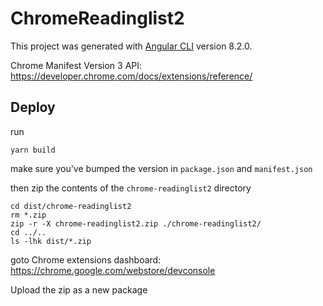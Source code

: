 # ChromeReadinglist2

This project was generated with [Angular CLI](https://github.com/angular/angular-cli) version 8.2.0.

Chrome Manifest Version 3 API: https://developer.chrome.com/docs/extensions/reference/

## Deploy

run
```
yarn build
```
make sure you've bumped the version in `package.json` and `manifest.json`

then zip the contents of the `chrome-readinglist2` directory
```
cd dist/chrome-readinglist2
rm *.zip
zip -r -X chrome-readinglist2.zip ./chrome-readinglist2/
cd ../..
ls -lhk dist/*.zip
``` 

goto Chrome extensions dashboard: https://chrome.google.com/webstore/devconsole

Upload the zip as a new package
